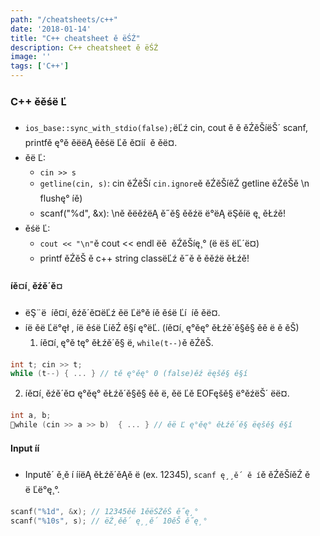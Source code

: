 ```yaml
---
path: "/cheatsheets/c++"
date: '2018-01-14'
title: "C++ cheatsheet ě ëŚŹ"
description: C++ cheatsheet ě ëŚŹ
image: ''
tags: ['C++']
---
```


### C++ ěěśë Ľ
- `ios_base::sync_with_stdio(false);`ëĽź cin, cout ě ě ěŹěŠíëŠ´ scanf, printfě ę°ě ěëëĄ ěěśë Ľě ě¤íí  ě ěë¤.
- ěë Ľ: 
    - `cin >> s`
    - `getline(cin, s)`: cin ěŹěŠí `cin.ignore`ě ěŹěŠíěŹ getline ěŹěŠě \n flushę° íě)
    - scanf("%d", &x): \ně ěëěźëĄ ě˝ě§ ěěźë ë°ëĄ ëŞěíë ę˛ ěŁźě!
- ěśë Ľ:
    - `cout << "\n"`ě cout << endl ëě  ěŹěŠíę¸° (ë ëš ëĽ´ë¤)
    - printf ěŹěŠ ě c++ string classëĽź ě˝ě ě ěěźë ěŁźě!

#### íě¤í¸ ěźě´ě¤
- ëŞ¨ë  íě¤í¸ ěźě´ě¤ëĽź ěë Ľë°ě íě ěśë Ľí  íě ěë¤. 
- íë ěë Ľë°ęł , íë ěśë ĽíěŹ ě§í ę°ëĽ. (íě¤í¸ ę°ěę° ěŁźě´ě§ě§ ěě ë ě ěŠ)
  1. íě¤í¸ ę°ě tę° ěŁźě´ě§ ë, `while(t--)`ě ěŹěŠ.
```c++
int t; cin >> t;
while (t--) { ... } // tě ę°ěę° 0 (false)ěź ëęšě§ ě§í
```
  2.  íě¤í¸ ěźě´ě¤ ę°ěę° ěŁźě´ě§ě§ ěě ë, ěë Ľě EOFęšě§ ë°ěźëŠ´ ëë¤.
```c++
int a, b;
while (cin >> a >> b)  { ... } // ěë Ľ ę°ěę° ěŁźě´ě§ ëęšě§ ě§í
```

#### Input íí
- Inputě´ ě¸ě í ííëĄ ěŁźě´ěĄě ë (ex. 12345), `scanf ę¸¸ě´ ě í`ě ěŹěŠíěŹ ěë Ľë°ę¸°.
```c++
scanf("%1d", &x); // 12345ěě 1ěëŚŹěŠ ě˝ę¸°
scanf("%10s", s); // ëŹ¸ěě´ ę¸¸ě´ 10ěŠ ě˝ę¸°
```
